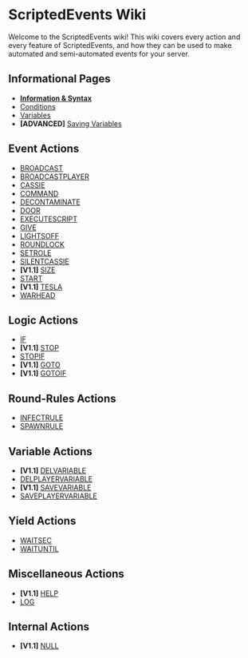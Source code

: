 # ScriptedEvents Wiki
Welcome to the ScriptedEvents wiki! This wiki covers every action and every feature of ScriptedEvents, and how they can be used to make automated and semi-automated events for your server.

## Informational Pages
* **[Information & Syntax](https://github.com/Thundermaker300/ScriptedEvents/wiki/Information-&-Syntax)**
* [Conditions](https://github.com/Thundermaker300/ScriptedEvents/wiki/Conditions)
* [Variables](https://github.com/Thundermaker300/ScriptedEvents/wiki/Variables)
* __[ADVANCED]__ [Saving Variables](https://github.com/Thundermaker300/ScriptedEvents/wiki/Saving-Variables)

## Event Actions
* [BROADCAST](https://github.com/Thundermaker300/ScriptedEvents/wiki/BROADCAST)
* [BROADCASTPLAYER](https://github.com/Thundermaker300/ScriptedEvents/wiki/BROADCASTPLAYER)
* [CASSIE](https://github.com/Thundermaker300/ScriptedEvents/wiki/CASSIE)
* [COMMAND](https://github.com/Thundermaker300/ScriptedEvents/wiki/COMMAND)
* [DECONTAMINATE](https://github.com/Thundermaker300/ScriptedEvents/wiki/DECONTAMINATE)
* [DOOR](https://github.com/Thundermaker300/ScriptedEvents/wiki/DOOR)
* [EXECUTESCRIPT](https://github.com/Thundermaker300/ScriptedEvents/wiki/EXECUTESCRIPT)
* [GIVE](https://github.com/Thundermaker300/ScriptedEvents/wiki/GIVE)
* [LIGHTSOFF](https://github.com/Thundermaker300/ScriptedEvents/wiki/LIGHTSOFF)
* [ROUNDLOCK](https://github.com/Thundermaker300/ScriptedEvents/wiki/ROUNDLOCK)
* [SETROLE](https://github.com/Thundermaker300/ScriptedEvents/wiki/SETROLE)
* [SILENTCASSIE](https://github.com/Thundermaker300/ScriptedEvents/wiki/SILENTCASSIE)
* **[V1.1]** [SIZE](https://github.com/Thundermaker300/ScriptedEvents/wiki/SIZE)
* [START](https://github.com/Thundermaker300/ScriptedEvents/wiki/START)
* **[V1.1]** [TESLA](https://github.com/Thundermaker300/ScriptedEvents/wiki/TESLA)
* [WARHEAD](https://github.com/Thundermaker300/ScriptedEvents/wiki/WARHEAD)

## Logic Actions
* [IF](https://github.com/Thundermaker300/ScriptedEvents/wiki/IF)
* **[V1.1]** [STOP](https://github.com/Thundermaker300/ScriptedEvents/wiki/STOP)
* [STOPIF](https://github.com/Thundermaker300/ScriptedEvents/wiki/STOPIF)
* **[V1.1]** [GOTO](https://github.com/Thundermaker300/ScriptedEvents/wiki/GOTO)
* **[V1.1]** [GOTOIF](https://github.com/Thundermaker300/ScriptedEvents/wiki/GOTOIF)

## Round-Rules Actions
* [INFECTRULE](https://github.com/Thundermaker300/ScriptedEvents/wiki/INFECTRULE)
* [SPAWNRULE](https://github.com/Thundermaker300/ScriptedEvents/wiki/SPAWNRULE)

## Variable Actions
* **[V1.1]** [DELVARIABLE](https://github.com/Thundermaker300/ScriptedEvents/wiki/DELVARIABLE)
* [DELPLAYERVARIABLE](https://github.com/Thundermaker300/ScriptedEvents/wiki/DELPLAYERVARIABLE)
* **[V1.1]** [SAVEVARIABLE](https://github.com/Thundermaker300/ScriptedEvents/wiki/SAVEVARIABLE)
* [SAVEPLAYERVARIABLE](https://github.com/Thundermaker300/ScriptedEvents/wiki/SAVEPLAYERVARIABLE)

## Yield Actions
* [WAITSEC](https://github.com/Thundermaker300/ScriptedEvents/wiki/WAITSEC)
* [WAITUNTIL](https://github.com/Thundermaker300/ScriptedEvents/wiki/WAITUNTIL)

## Miscellaneous Actions
* **[V1.1]** [HELP](https://github.com/Thundermaker300/ScriptedEvents/wiki/HELP)
* [LOG](https://github.com/Thundermaker300/ScriptedEvents/wiki/LOG)

## Internal Actions
* **[V1.1]** [NULL](https://github.com/Thundermaker300/ScriptedEvents/wiki/NULL)